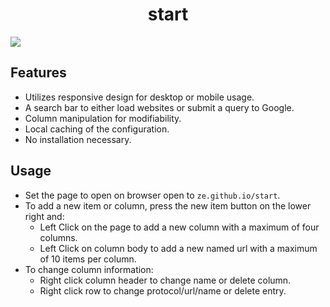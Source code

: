 <h1 align="center">start</h1>
<img src="http://i.imgur.com/8wM8wlY.png">

## Features

* Utilizes responsive design for desktop or mobile usage.
* A search bar to either load websites or submit a query to Google.
* Column manipulation for modifiability.
* Local caching of the configuration.
* No installation necessary.

## Usage

* Set the page to open on browser open to `ze.github.io/start`.
* To add a new item or column, press the new item button on the lower right and:
  * Left Click on the page to add a new column with a maximum of four columns.
  * Left Click on column body to add a new named url with a maximum of 10 items per column.
* To change column information:
  * Right click column header to change name or delete column.
  * Right click row to change protocol/url/name or delete entry.
